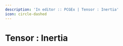 ```yaml
---
description: 'In editor :: PCGEx | Tensor : Inertia'
icon: circle-dashed
---
```


# Tensor : Inertia

